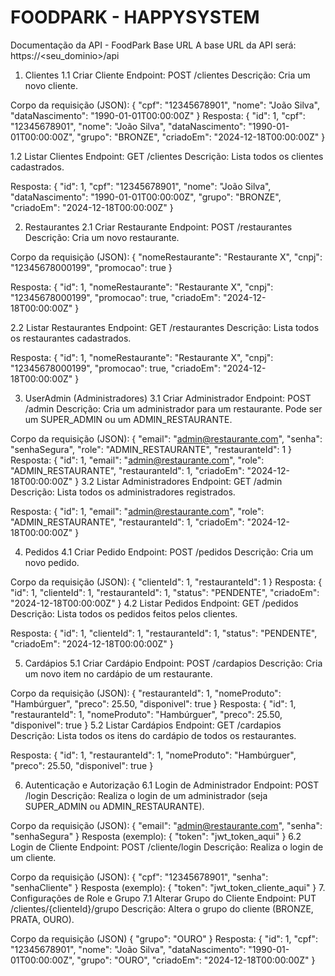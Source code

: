 # FOODPARK - HAPPYSYSTEM

Documentação da API - FoodPark
Base URL
A base URL da API será:
https://<seu_dominio>/api

1. Clientes
1.1 Criar Cliente
Endpoint:
POST /clientes
Descrição: Cria um novo cliente.

Corpo da requisição (JSON):
{
  "cpf": "12345678901",
  "nome": "João Silva",
  "dataNascimento": "1990-01-01T00:00:00Z"
}
Resposta:
{
  "id": 1,
  "cpf": "12345678901",
  "nome": "João Silva",
  "dataNascimento": "1990-01-01T00:00:00Z",
  "grupo": "BRONZE",
  "criadoEm": "2024-12-18T00:00:00Z"
}

1.2 Listar Clientes
Endpoint:
GET /clientes
Descrição: Lista todos os clientes cadastrados.

Resposta:
  {
    "id": 1,
    "cpf": "12345678901",
    "nome": "João Silva",
    "dataNascimento": "1990-01-01T00:00:00Z",
    "grupo": "BRONZE",
    "criadoEm": "2024-12-18T00:00:00Z"
  }
  
2. Restaurantes
2.1 Criar Restaurante
Endpoint:
POST /restaurantes
Descrição: Cria um novo restaurante.

Corpo da requisição (JSON):
{
  "nomeRestaurante": "Restaurante X",
  "cnpj": "12345678000199",
  "promocao": true
}

Resposta:
{
  "id": 1,
  "nomeRestaurante": "Restaurante X",
  "cnpj": "12345678000199",
  "promocao": true,
  "criadoEm": "2024-12-18T00:00:00Z"
}

2.2 Listar Restaurantes
Endpoint:
GET /restaurantes
Descrição: Lista todos os restaurantes cadastrados.

Resposta:
  {
    "id": 1,
    "nomeRestaurante": "Restaurante X",
    "cnpj": "12345678000199",
    "promocao": true,
    "criadoEm": "2024-12-18T00:00:00Z"
  }
  
3. UserAdmin (Administradores)
3.1 Criar Administrador
Endpoint:
POST /admin
Descrição: Cria um administrador para um restaurante. Pode ser um SUPER_ADMIN ou um ADMIN_RESTAURANTE.

Corpo da requisição (JSON):
{
  "email": "admin@restaurante.com",
  "senha": "senhaSegura",
  "role": "ADMIN_RESTAURANTE",
  "restauranteId": 1
}
Resposta:
{
  "id": 1,
  "email": "admin@restaurante.com",
  "role": "ADMIN_RESTAURANTE",
  "restauranteId": 1,
  "criadoEm": "2024-12-18T00:00:00Z"
}
3.2 Listar Administradores
Endpoint:
GET /admin
Descrição: Lista todos os administradores registrados.

Resposta:
  {
    "id": 1,
    "email": "admin@restaurante.com",
    "role": "ADMIN_RESTAURANTE",
    "restauranteId": 1,
    "criadoEm": "2024-12-18T00:00:00Z"
  }

4. Pedidos
4.1 Criar Pedido
Endpoint:
POST /pedidos
Descrição: Cria um novo pedido.

Corpo da requisição (JSON):
{
  "clienteId": 1,
  "restauranteId": 1
}
Resposta:
{
  "id": 1,
  "clienteId": 1,
  "restauranteId": 1,
  "status": "PENDENTE",
  "criadoEm": "2024-12-18T00:00:00Z"
}
4.2 Listar Pedidos
Endpoint:
GET /pedidos
Descrição: Lista todos os pedidos feitos pelos clientes.

Resposta:
  {
    "id": 1,
    "clienteId": 1,
    "restauranteId": 1,
    "status": "PENDENTE",
    "criadoEm": "2024-12-18T00:00:00Z"
  }

5. Cardápios
5.1 Criar Cardápio
Endpoint:
POST /cardapios
Descrição: Cria um novo item no cardápio de um restaurante.

Corpo da requisição (JSON):
{
  "restauranteId": 1,
  "nomeProduto": "Hambúrguer",
  "preco": 25.50,
  "disponivel": true
}
Resposta:
{
  "id": 1,
  "restauranteId": 1,
  "nomeProduto": "Hambúrguer",
  "preco": 25.50,
  "disponivel": true
}
5.2 Listar Cardápios
Endpoint:
GET /cardapios
Descrição: Lista todos os itens do cardápio de todos os restaurantes.

Resposta:
  {
    "id": 1,
    "restauranteId": 1,
    "nomeProduto": "Hambúrguer",
    "preco": 25.50,
    "disponivel": true
  }

6. Autenticação e Autorização
6.1 Login de Administrador
Endpoint:
POST /login
Descrição: Realiza o login de um administrador (seja SUPER_ADMIN ou ADMIN_RESTAURANTE).

Corpo da requisição (JSON):
{
  "email": "admin@restaurante.com",
  "senha": "senhaSegura"
}
Resposta (exemplo):
{
  "token": "jwt_token_aqui"
}
6.2 Login de Cliente
Endpoint:
POST /cliente/login
Descrição: Realiza o login de um cliente.

Corpo da requisição (JSON):
{
  "cpf": "12345678901",
  "senha": "senhaCliente"
}
Resposta (exemplo):
{
  "token": "jwt_token_cliente_aqui"
}
7. Configurações de Role e Grupo
7.1 Alterar Grupo do Cliente
Endpoint:
PUT /clientes/{clienteId}/grupo
Descrição: Altera o grupo do cliente (BRONZE, PRATA, OURO).

Corpo da requisição (JSON)
{
  "grupo": "OURO"
}
Resposta:
{
  "id": 1,
  "cpf": "12345678901",
  "nome": "João Silva",
  "dataNascimento": "1990-01-01T00:00:00Z",
  "grupo": "OURO",
  "criadoEm": "2024-12-18T00:00:00Z"
}


